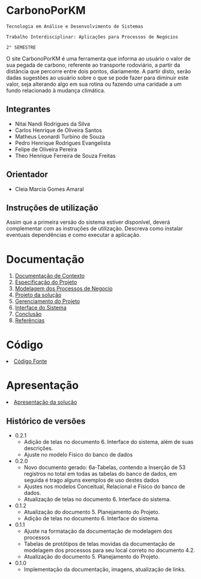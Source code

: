 # CarbonoPorKM

`Tecnologia em Análise e Desenvolvimento de Sistemas`

`Trabalho Interdisciplinar: Aplicações para Processos de Negócios`

`2° SEMESTRE`

O site CarbonoPorKM é uma ferramenta que informa ao usuário o valor de sua pegada de carbono, referente ao transporte rodoviário, a partir da distância que percorre entre dois pontos, diariamente. A partir disto, serão dadas sugestões ao usuário sobre o que se pode fazer para diminuir este valor, seja alterando algo em sua rotina ou fazendo uma caridade a um fundo relacionado à mudança climática.

## Integrantes

* Nitai Nandi Rodrigues da Silva
* Carlos Henrique de Oliveira Santos
* Matheus Leonardi Turbino de Souza
* Pedro Henrique Rodrigues Evangelista
* Felipe de Oliveira Pereira
* Theo Henrique Ferreira de Souza Freitas

## Orientador

* Cleia Marcia Gomes Amaral

## Instruções de utilização

Assim que a primeira versão do sistema estiver disponível, deverá complementar com as instruções de utilização. Descreva como instalar eventuais dependências e como executar a aplicação.

# Documentação

<ol>
<li><a href="docs/1-Contexto.md"> Documentação de Contexto</a></li>
<li><a href="docs/2-Especificação.md"> Especificação do Projeto</a></li>
<li><a href="docs/3-Modelagem-Processos-Negócio.md"> Modelagem dos Processos de Negocio</a></li>
<li><a href="docs/4-Projeto-Solucao.md"> Projeto da solução</a></li>
<li><a href="docs/5-Gerenciamento-Projeto.md"> Gerenciamento do Projeto</a></li>
<li><a href="docs/6-Interface-Sistema.md"> Interface do Sistema</a></li>
<li><a href="docs/7-Conclusão.md"> Conclusão</a></li>
<li><a href="docs/8-Referências.md"> Referências</a></li>
</ol>

# Código

<li><a href="src/README.md"> Código Fonte</a></li>

# Apresentação

<li><a href="presentation/README.md"> Apresentação da solução</a></li>


## Histórico de versões
* 0.2.1
    * Adição de telas no documento 6. Interface do sistema, além de suas descrições.
    * Ajuste no modelo Fisico do banco de dados
* 0.2.0
    * Novo documento gerado: 6a-Tabelas, contendo a Inserção de 53 registros no total em todas as tabelas do banco de dados, em seguida é trago alguns exemplos de uso destes dados
    * Ajustes nos modelos Conceitual, Relacional e Fisico do banco de dados.
    * Atualização de telas no documento 6. Interface do sistema.
* 0.1.2
    * Atualização do documento 5. Planejamento do Projeto.
    * Adição de telas no documento 6. Interface do sistema.
* 0.1.1
    * Ajuste na formatação da documentação de modelagem dos processos
    * Tabelas de protótipos de telas movidas da documentação de modelagem dos processos para seu local correto no documento 4.2.
    * Atualização do documento 5. Planejamento do Projeto.
* 0.1.0
    * Implementação da documentação, imagens, atualização de links.

